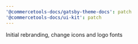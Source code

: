 ```yaml
---
'@commercetools-docs/gatsby-theme-docs': patch
'@commercetools-docs/ui-kit': patch
---
```


Initial rebranding, change icons and logo fonts

